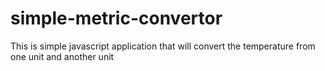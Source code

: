 # simple-metric-convertor

This is simple javascript application that will convert the temperature from one unit and another unit
